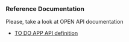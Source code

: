 ### Reference Documentation

Please, take a look at OPEN API documentation

* [TO DO APP API definition ](http://localhost:8080/to-do-app/swagger-ui/index.html#/)


